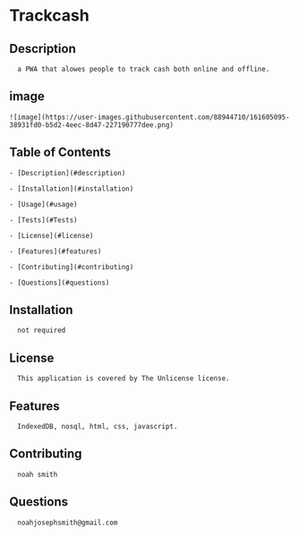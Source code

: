 # Trackcash
    
  ## Description 
      a PWA that alowes people to track cash both online and offline.
   ## image
    ![image](https://user-images.githubusercontent.com/88944710/161605095-38931fd0-b5d2-4eec-8d47-227190777dee.png)

   ## Table of Contents

    - [Description](#description)

    - [Installation](#installation)

    - [Usage](#usage)

    - [Tests](#Tests)

    - [License](#license)

    - [Features](#features)

    - [Contributing](#contributing)

    - [Questions](#questions)

   ## Installation
      not required

   ## License
      This application is covered by The Unlicense license.
   ## Features
      IndexedDB, nosql, html, css, javascript.
   ## Contributing
      noah smith
   ## Questions
      noahjosephsmith@gmail.com
  
